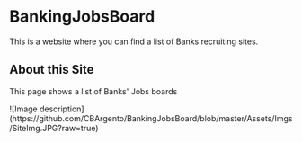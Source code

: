 # BankingJobsBoard
This is a website where you can find a list of Banks recruiting sites. 

<h2>About this Site</h2>
<p>This page shows a list of Banks' Jobs boards</p>
![Image description](https://github.com/CBArgento/BankingJobsBoard/blob/master/Assets/Imgs/SiteImg.JPG?raw=true)

